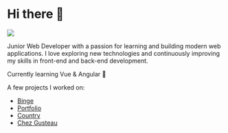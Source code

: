 # Hi there 👋

![](https://komarev.com/ghpvc/?username=mhss-dev)

Junior Web Developer with a passion for learning and building modern web applications. 
I love exploring new technologies and continuously improving my skills in front-end and back-end development. 

Currently learning Vue & Angular 🌱

A few projects I worked on:

- [Binge](https://binge-mhss.netlify.app)
- [Portfolio](https://mhss-dev.github.io/portfolio/)
- [Country](https://github.com/mhss-dev/Country)
- [Chez Gusteau](https://github.com/mhss-dev/Chez_Gusteau)

#
